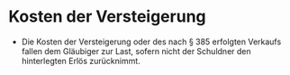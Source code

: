 # Kosten der Versteigerung

- Die Kosten der Versteigerung oder des nach § 385 erfolgten Verkaufs fallen dem Gläubiger zur Last, sofern nicht der Schuldner den hinterlegten Erlös zurücknimmt.


